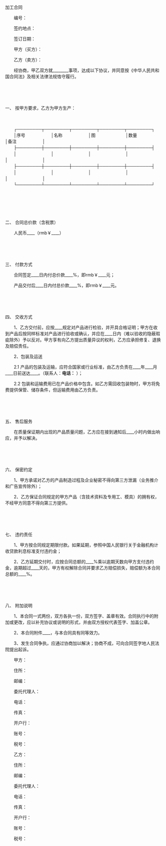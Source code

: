 



加工合同



 

　　编号：

　　签约地点：

　　签订日期：

　　甲方（买方）：

　　乙方（卖方）：

　　经协商，甲乙双方就________事项，达成以下协议，并同意按《中华人民共和国合同法》及相关法律法规恪守履行。

　　

　　

一、
按甲方要求，乙方为甲方生产：

　　


　　┌────────┬────────┬────────┬────────┬────────┐
　　│序号　　　　　　│名称　　　　　　│图　　　　　　　│数量　　　　　　│备注　　　　　　│
　　├────────┼────────┼────────┼────────┼────────┤
　　│　　　　　　　　│　　　　　　　　│　　　　　　　　│　　　　　　　　│　　　　　　　　│
　　├────────┼────────┼────────┼────────┼────────┤
　　│　　　　　　　　│　　　　　　　　│　　　　　　　　│　　　　　　　　│　　　　　　　　│
　　└────────┴────────┴────────┴────────┴────────┘
　　


　　

　　

二、
合同总价款（含税票）

　　人民币____（rmb￥____）

　　

　　

三、
付款方式

　　合同签定____日内付总价款____%，即rmb￥____元；

　　产品交付后____日内付总价款____%，即rmb￥____元。

　　

　　

四、
交收方式

　　1、乙方交付前，应按____规定对产品进行检验，并开具合格证明；甲方在收到产品后按同样标准对产品进行验收或确认，并应在____日内（难以验收的隐蔽瑕疵除外）予以反对。甲方享有向乙方提出质量异议的权利，乙方应承担修复、退换及赔偿责任。

　　2、包装及运送

　　2.1 产品的包装及运输，应符合国家或行业标准，由乙方负责在____年____月____日前送达____。（联系人：____电话：____ ）；

　　2.2 包装和运输费用已在产品价格中包含。如乙方需回收包装物时，甲方将免费提供保管、储存条件，但运输费用由乙方负责。

　　

　　

五、
售后服务

　　在质量保证期内出现的产品质量问题，乙方应在接到通知后____小时内做出响应，并予以解决。

　　

　　

六、
保密约定

　　1、甲方承诺对乙方的产品制造过程及企业秘密不得向第三方泄漏（业务推介和广告宣传除外）；

　　2、乙方保证合同规定的甲方产品（含技术资料及专用工、模具）的拥有权，不经甲方同意不得向第三方提供。

　　

　　

七、
违约责任

　　1、甲方按合同规定期限付款。如果延期，参照中国人民银行关于金融机构计收贷款利息标准支付违约金；

　　2、乙方延期交付时，应按合同总额的____%乘以逾期天数向甲方支付违约金，逾期超过____天的，甲方有权解除合同并要求乙方赔偿损失，赔偿额为本合同总额的____%。

　　

　　

八、
附加说明

　　1、本合同一式两份，双方各执一份，双方签字、盖章有效。合同执行中的附加或更改，应以补充协议或说明的形式，并由双方授权代表签字、加盖公章。

　　2、本合同附件____，与本合同具有同等效力。

　　3、发生合同争执，应通过协商加以解决；协商不成，可向合同签字地人民法院提出起诉。　　

　　甲方：

　　住所：

　　邮编：

　　委托代理人：

　　电话：

　　传真：

　　开户行：

　　账号：

　　税号：　　

　　乙方：

　　住所：

　　邮编：

　　委托代理人：

　　电话：

　　传真：

　　开户行：

　　账号：

　　税号：